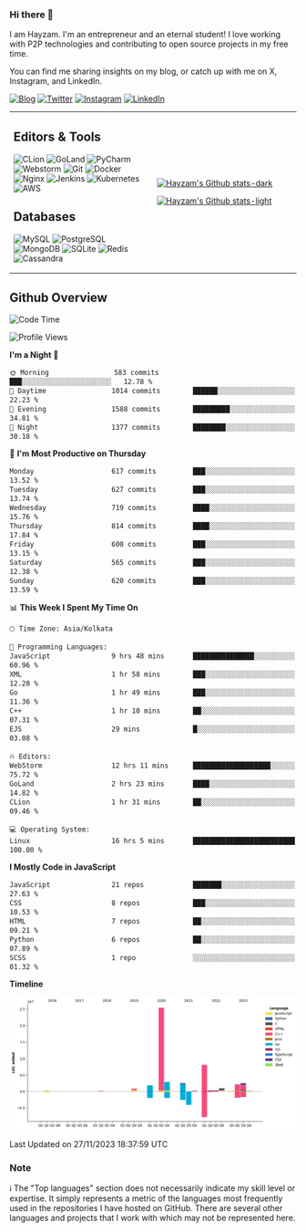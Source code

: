### Hi there 👋

I am Hayzam. I'm an entrepreneur and an eternal student! I love working with P2P technologies and contributing to open source projects in my free time.

You can find me sharing insights on my blog, or catch up with me on X, Instagram, and LinkedIn.

[![Blog](https://img.shields.io/badge/Blog-%2312100E.svg?&style=for-the-badge&logo=medium&logoColor=white)](https://hayzam.com)
[![Twitter](https://img.shields.io/badge/Twitter-%231DA1F2.svg?&style=for-the-badge&logo=X&logoColor=white)](https://twitter.com/hayzam_js)
[![Instagram](https://img.shields.io/badge/Instagram-%23E4405F.svg?&style=for-the-badge&logo=instagram&logoColor=white)](https://instagram.com/hayzam.ts)
[![LinkedIn](https://img.shields.io/badge/LinkedIn-%230077B5.svg?&style=for-the-badge&logo=linkedin&logoColor=white)](https://www.linkedin.com/in/hayzam-s-2b9b95139/)

<table width="100%">
<tr>
<td width="50%">

## Editors & Tools

![CLion](https://img.shields.io/badge/-CLion-000000?style=flat&logo=CLion)
![GoLand](https://img.shields.io/badge/-GoLand-000000?style=flat&logo=Goland)
![PyCharm](https://img.shields.io/badge/-PyCharm-000000?style=flat&logo=PyCharm)
![Webstorm](https://img.shields.io/badge/-WebStorm-000000?style=flat&logo=WebStorm)
![Git](https://img.shields.io/badge/-Git-000000?style=flat&logo=git)
![Docker](https://img.shields.io/badge/-Docker-000000?style=flat&logo=docker)
![Nginx](https://img.shields.io/badge/-Nginx-000000?style=flat&logo=nginx)
![Jenkins](https://img.shields.io/badge/-Jenkins-000000?style=flat&logo=jenkins)
![Kubernetes](https://img.shields.io/badge/-Kubernetes-000000?style=flat&logo=kubernetes)
![AWS](https://img.shields.io/badge/-AWS-000000?style=flat&logo=amazon-aws)

## Databases

![MySQL](https://img.shields.io/badge/-MySQL-000000?style=flat&logo=mysql)
![PostgreSQL](https://img.shields.io/badge/-PostgreSQL-000000?style=flat&logo=postgresql)
![MongoDB](https://img.shields.io/badge/-MongoDB-000000?style=flat&logo=mongodb)
![SQLite](https://img.shields.io/badge/-SQLite-000000?style=flat&logo=sqlite)
![Redis](https://img.shields.io/badge/-Redis-000000?style=flat&logo=redis)
![Cassandra](https://img.shields.io/badge/-Cassandra-000000?style=flat&logo=apache-cassandra)
</div>

<td width="50%">
 
[![Hayzam's Github stats-dark](https://github-readme-stats.vercel.app/api?username=hayzamjs&show_icons=true&theme=dark#gh-dark-mode-only)](https://github.com/anuraghazra/github-readme-stats#gh-dark-mode-only)
 
[![Hayzam's Github stats-light](https://github-readme-stats.vercel.app/api?username=hayzamjs&show_icons=true&theme=default#gh-light-mode-only)](https://github.com/anuraghazra/github-readme-stats#gh-light-mode-only)

</td>
</tr>
</table>
 
## Github Overview


<!--START_SECTION:waka-->
![Code Time](http://img.shields.io/badge/Code%20Time-274%20hrs%208%20mins-blue)

![Profile Views](http://img.shields.io/badge/Profile%20Views-15-blue)

**I'm a Night 🦉** 

```text
🌞 Morning                583 commits         ███░░░░░░░░░░░░░░░░░░░░░░   12.78 % 
🌆 Daytime                1014 commits        ██████░░░░░░░░░░░░░░░░░░░   22.23 % 
🌃 Evening                1588 commits        █████████░░░░░░░░░░░░░░░░   34.81 % 
🌙 Night                  1377 commits        ████████░░░░░░░░░░░░░░░░░   30.18 % 
```
📅 **I'm Most Productive on Thursday** 

```text
Monday                   617 commits         ███░░░░░░░░░░░░░░░░░░░░░░   13.52 % 
Tuesday                  627 commits         ███░░░░░░░░░░░░░░░░░░░░░░   13.74 % 
Wednesday                719 commits         ████░░░░░░░░░░░░░░░░░░░░░   15.76 % 
Thursday                 814 commits         ████░░░░░░░░░░░░░░░░░░░░░   17.84 % 
Friday                   600 commits         ███░░░░░░░░░░░░░░░░░░░░░░   13.15 % 
Saturday                 565 commits         ███░░░░░░░░░░░░░░░░░░░░░░   12.38 % 
Sunday                   620 commits         ███░░░░░░░░░░░░░░░░░░░░░░   13.59 % 
```


📊 **This Week I Spent My Time On** 

```text
🕑︎ Time Zone: Asia/Kolkata

💬 Programming Languages: 
JavaScript               9 hrs 48 mins       ███████████████░░░░░░░░░░   60.96 % 
XML                      1 hr 58 mins        ███░░░░░░░░░░░░░░░░░░░░░░   12.28 % 
Go                       1 hr 49 mins        ███░░░░░░░░░░░░░░░░░░░░░░   11.36 % 
C++                      1 hr 10 mins        ██░░░░░░░░░░░░░░░░░░░░░░░   07.31 % 
EJS                      29 mins             █░░░░░░░░░░░░░░░░░░░░░░░░   03.08 % 

🔥 Editors: 
WebStorm                 12 hrs 11 mins      ███████████████████░░░░░░   75.72 % 
GoLand                   2 hrs 23 mins       ████░░░░░░░░░░░░░░░░░░░░░   14.82 % 
CLion                    1 hr 31 mins        ██░░░░░░░░░░░░░░░░░░░░░░░   09.46 % 

💻 Operating System: 
Linux                    16 hrs 5 mins       █████████████████████████   100.00 % 
```

**I Mostly Code in JavaScript** 

```text
JavaScript               21 repos            ███████░░░░░░░░░░░░░░░░░░   27.63 % 
CSS                      8 repos             ███░░░░░░░░░░░░░░░░░░░░░░   10.53 % 
HTML                     7 repos             ██░░░░░░░░░░░░░░░░░░░░░░░   09.21 % 
Python                   6 repos             ██░░░░░░░░░░░░░░░░░░░░░░░   07.89 % 
SCSS                     1 repo              ░░░░░░░░░░░░░░░░░░░░░░░░░   01.32 % 
```



**Timeline**

![Lines of Code chart](https://raw.githubusercontent.com/hayzamjs/hayzamjs/main/assets/bar_graph.png)


 Last Updated on 27/11/2023 18:37:59 UTC
<!--END_SECTION:waka-->


### Note 

:information_source: The "Top languages" section does not necessarily indicate my skill level or expertise. It simply represents a metric of the languages most frequently used in the repositories I have hosted on GitHub. There are several other languages and projects that I work with which may not be represented here. 

